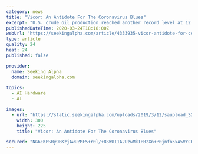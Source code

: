 ```yaml
---
category: news
title: "Vicor: An Antidote For The Coronavirus Blues"
excerpt: "U.S. crude oil production reached another record level at 12.23 million barrels per day (b/d) in 2019, 1.24 million b/d, or 11%, more than 2018 levels."
publishedDateTime: 2020-03-24T18:18:00Z
webUrl: "https://seekingalpha.com/article/4333935-vicor-antidote-for-coronavirus-blues"
type: article
quality: 24
heat: 24
published: false

provider:
  name: Seeking Alpha
  domain: seekingalpha.com

topics:
  - AI Hardware
  - AI

images:
  - url: "https://static.seekingalpha.com/uploads/2019/3/12/saupload_SXM3-300x225.jpg"
    width: 300
    height: 225
    title: "Vicor: An Antidote For The Coronavirus Blues"

secured: "NG6EKPSHyOBKzjAwUZMF5+r0l/+8SW0I1A2UzwMkIPB2Xn+P0jnfo5xA5VYCRKg7ZMXR0F/HqvyrpQATAXfQyCoBOhegcZXA1CfllvsSfMAFlBhj+wPs8dMYL/HHwm3yLliXbAISlMWeujjmzA634pE33LOCcNHLwl5ObObugdw7mD2rRKApVocEqPiTT/Z74cEiqVhaKMpjUWOtMEuR9sYFnqeaaKLunOYgxWzKX16krxmbJ7B4/n3U/Vb2uIQtHQaKH89HiitbYYa598h6LtH9P9Xvl4XbsDpgS9jNiKGh6QNIuOma+Ta83xX3YFmt;GusFJtEOl51pp+Ninwwq3Q=="
---
```


